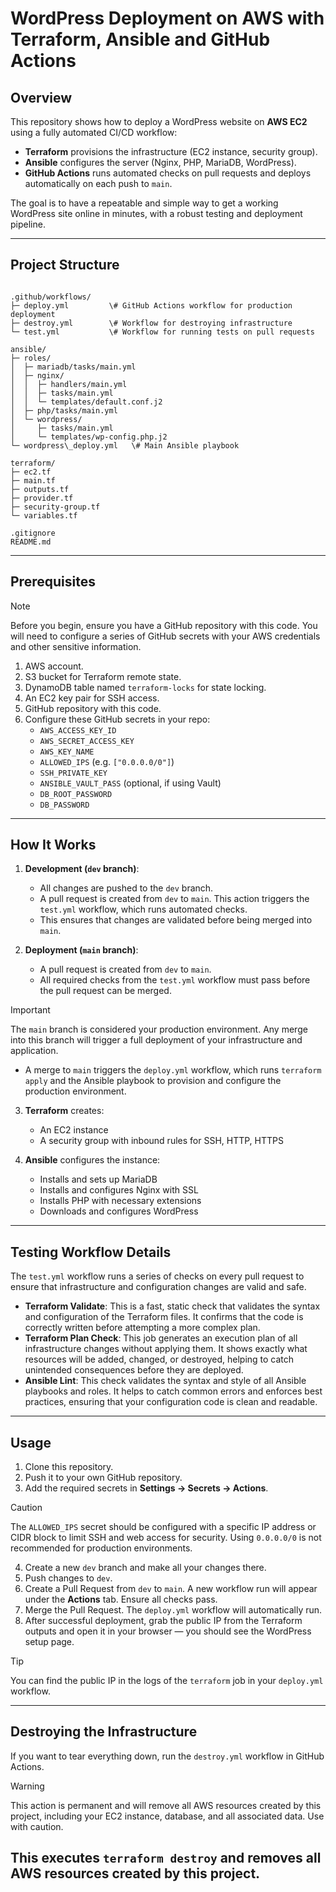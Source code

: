 # WordPress Deployment on AWS with Terraform, Ansible and GitHub Actions

## Overview

This repository shows how to deploy a WordPress website on **AWS EC2** using a fully automated CI/CD workflow:
- **Terraform** provisions the infrastructure (EC2 instance, security group).
- **Ansible** configures the server (Nginx, PHP, MariaDB, WordPress).
- **GitHub Actions** runs automated checks on pull requests and deploys automatically on each push to `main`.

The goal is to have a repeatable and simple way to get a working WordPress site online in minutes, with a robust testing and deployment pipeline.

---

## Project Structure

```

.github/workflows/
├─ deploy.yml         \# GitHub Actions workflow for production deployment
├─ destroy.yml        \# Workflow for destroying infrastructure
└─ test.yml           \# Workflow for running tests on pull requests

ansible/
├─ roles/
│  ├─ mariadb/tasks/main.yml
│  ├─ nginx/
│  │  ├─ handlers/main.yml
│  │  ├─ tasks/main.yml
│  │  └─ templates/default.conf.j2
│  ├─ php/tasks/main.yml
│  └─ wordpress/
│     ├─ tasks/main.yml
│     └─ templates/wp-config.php.j2
└─ wordpress\_deploy.yml   \# Main Ansible playbook

terraform/
├─ ec2.tf
├─ main.tf
├─ outputs.tf
├─ provider.tf
├─ security-group.tf
└─ variables.tf

.gitignore
README.md

```

---

## Prerequisites

> [!NOTE] 
> Before you begin, ensure you have a GitHub repository with this code. You will need to configure a series of GitHub secrets with your AWS credentials and other sensitive information.

1. AWS account.
2. S3 bucket for Terraform remote state.
3. DynamoDB table named `terraform-locks` for state locking.
4. An EC2 key pair for SSH access.
5. GitHub repository with this code.
6. Configure these GitHub secrets in your repo:
   - `AWS_ACCESS_KEY_ID`
   - `AWS_SECRET_ACCESS_KEY`
   - `AWS_KEY_NAME`
   - `ALLOWED_IPS` (e.g. `["0.0.0.0/0"]`)
   - `SSH_PRIVATE_KEY`
   - `ANSIBLE_VAULT_PASS` (optional, if using Vault)
   - `DB_ROOT_PASSWORD`
   - `DB_PASSWORD`

---

## How It Works

1. **Development (`dev` branch)**:
   * All changes are pushed to the `dev` branch.
   * A pull request is created from `dev` to `main`. This action triggers the `test.yml` workflow, which runs automated checks.
   * This ensures that changes are validated before being merged into `main`.

2. **Deployment (`main` branch)**:
   * A pull request is created from `dev` to `main`.
   * All required checks from the `test.yml` workflow must pass before the pull request can be merged.

> [!IMPORTANT]
> The `main` branch is considered your production environment. Any merge into this branch will trigger a full deployment of your infrastructure and application.

   * A merge to `main` triggers the `deploy.yml` workflow, which runs `terraform apply` and the Ansible playbook to provision and configure the production environment.

3. **Terraform** creates:
   - An EC2 instance
   - A security group with inbound rules for SSH, HTTP, HTTPS

4. **Ansible** configures the instance:
   - Installs and sets up MariaDB
   - Installs and configures Nginx with SSL
   - Installs PHP with necessary extensions
   - Downloads and configures WordPress

---

## Testing Workflow Details

The `test.yml` workflow runs a series of checks on every pull request to ensure that infrastructure and configuration changes are valid and safe.

- **Terraform Validate**: This is a fast, static check that validates the syntax and configuration of the Terraform files. It confirms that the code is correctly written before attempting a more complex plan.
- **Terraform Plan Check**: This job generates an execution plan of all infrastructure changes without applying them. It shows exactly what resources will be added, changed, or destroyed, helping to catch unintended consequences before they are deployed.
- **Ansible Lint**: This check validates the syntax and style of all Ansible playbooks and roles. It helps to catch common errors and enforces best practices, ensuring that your configuration code is clean and readable.

---

## Usage

1. Clone this repository.
2. Push it to your own GitHub repository.
3. Add the required secrets in **Settings → Secrets → Actions**.

> [!CAUTION]
> The `ALLOWED_IPS` secret should be configured with a specific IP address or CIDR block to limit SSH and web access for security. Using `0.0.0.0/0` is not recommended for production environments.

4. Create a new `dev` branch and make all your changes there.
5. Push changes to `dev`.
6. Create a Pull Request from `dev` to `main`. A new workflow run will appear under the **Actions** tab. Ensure all checks pass.
7. Merge the Pull Request. The `deploy.yml` workflow will automatically run.
8. After successful deployment, grab the public IP from the Terraform outputs and open it in your browser — you should see the WordPress setup page.

> [!TIP]
> You can find the public IP in the logs of the `terraform` job in your `deploy.yml` workflow.

---

## Destroying the Infrastructure

If you want to tear everything down, run the `destroy.yml` workflow in GitHub Actions.

> [!WARNING]
> This action is permanent and will remove all AWS resources created by this project, including your EC2 instance, database, and all associated data. Use with caution.

This executes `terraform destroy` and removes all AWS resources created by this project.
---